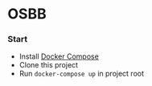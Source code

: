 OSBB
====

### Start
 * Install [Docker Compose](https://docs.docker.com/compose/install/)
 * Clone this project
 * Run `docker-compose up` in project root

